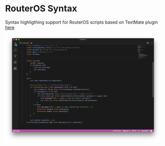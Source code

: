 # RouterOS Syntax

Syntax highligthing support for RouterOS scripts based on TextMate plugin [here](https://bitbucket.org/tiktuk/routeros.tmbundle)

![Example](images/example.png)